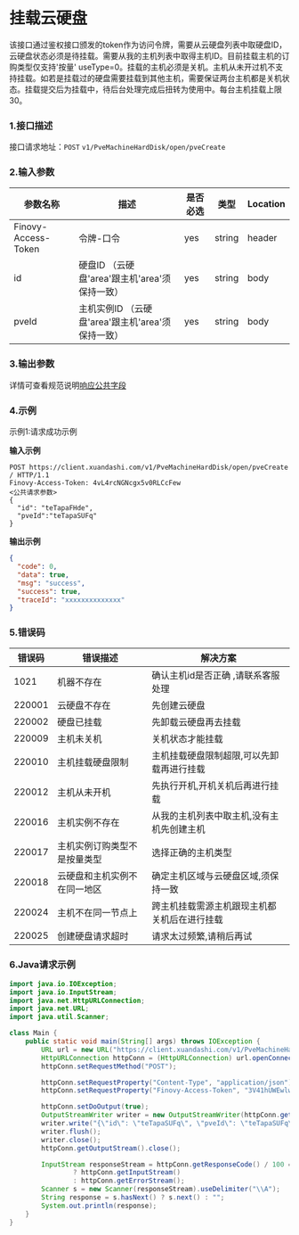 # 挂载云硬盘

该接口通过鉴权接口颁发的token作为访问令牌，需要从云硬盘列表中取硬盘ID，云硬盘状态必须是待挂载。需要从我的主机列表中取得主机ID。目前挂载主机的订购类型仅支持'按量'
useType=0。挂载的主机必须是关机。主机从未开过机不支持挂载。如若是挂载过的硬盘需要挂载到其他主机，需要保证两台主机都是关机状态。挂载提交后为挂载中，待后台处理完成后扭转为使用中。每台主机挂载上限30。

### 1.接口描述

接口请求地址：`POST`   `v1/PveMachineHardDisk/open/pveCreate`

### 2.输入参数

| 参数名称                | 描述                               | 是否必选 | 类型     | Location |
|---------------------|----------------------------------|------|--------|----------|
| Finovy-Access-Token | 令牌-口令                            | yes  | string | header   |
| id                  | 硬盘ID （云硬盘'area'跟主机'area'须保持一致）   | yes  | string | body     |
| pveId               | 主机实例ID （云硬盘'area'跟主机'area'须保持一致） | yes  | string | body     |

### 3.输出参数
详情可查看规范说明[响应公共字段](https://finovy-open-api.readthedocs.io/zh_CN/latest/api/common/2.%E8%A7%84%E8%8C%83%E8%AF%B4%E6%98%8E.html#id4)

### 4.示例
示例1:请求成功示例

**输入示例**

```text
POST https://client.xuandashi.com/v1/PveMachineHardDisk/open/pveCreate  / HTTP/1.1
Finovy-Access-Token: 4vL4rcNGNcgx5v0RLCcFew
<公共请求参数>
{
  "id": "teTapaFHde",
  "pveId":"teTapaSUFq"
}
```

**输出示例**

```json
{
  "code": 0,
  "data": true,
  "msg": "success",
  "success": true,
  "traceId": "xxxxxxxxxxxxxx"
}
```

### 5.错误码

| 错误码    | 错误描述           | 解决方案                   |
|--------|----------------|------------------------|
| 1021   | 机器不存在          | 确认主机id是否正确 ,请联系客服处理    |
| 220001 | 云硬盘不存在         | 先创建云硬盘                 |
| 220002 | 硬盘已挂载          | 先卸载云硬盘再去挂载             |
| 220009 | 主机未关机          | 关机状态才能挂载               |
| 220010 | 主机挂载硬盘限制       | 主机挂载硬盘限制超限,可以先卸载再进行挂载  |
| 220012 | 主机从未开机         | 先执行开机,开机关机后再进行挂载       |
| 220016 | 主机实例不存在        | 从我的主机列表中取主机,没有主机先创建主机  |
| 220017 | 主机实例订购类型不是按量类型 | 选择正确的主机类型              |
| 220018 | 云硬盘和主机实例不在同一地区 | 确定主机区域与云硬盘区域,须保持一致     |
| 220024 | 主机不在同一节点上      | 跨主机挂载需源主机跟现主机都关机后在进行挂载 |
| 220025 | 创建硬盘请求超时       | 请求太过频繁,请稍后再试           |



### 6.Java请求示例

```java
import java.io.IOException;
import java.io.InputStream;
import java.net.HttpURLConnection;
import java.net.URL;
import java.util.Scanner;

class Main {
    public static void main(String[] args) throws IOException {
        URL url = new URL("https://client.xuandashi.com/v1/PveMachineHardDisk/open/pveCreate");
        HttpURLConnection httpConn = (HttpURLConnection) url.openConnection();
        httpConn.setRequestMethod("POST");

        httpConn.setRequestProperty("Content-Type", "application/json");
        httpConn.setRequestProperty("Finovy-Access-Token", "3V41hUWEwlwKH44m7SpJOs");

        httpConn.setDoOutput(true);
        OutputStreamWriter writer = new OutputStreamWriter(httpConn.getOutputStream());
        writer.write("{\"id\": \"teTapaSUFq\", \"pveId\": \"teTapaSUFq\" }");
        writer.flush();
        writer.close();
        httpConn.getOutputStream().close();

        InputStream responseStream = httpConn.getResponseCode() / 100 == 2
                ? httpConn.getInputStream()
                : httpConn.getErrorStream();
        Scanner s = new Scanner(responseStream).useDelimiter("\\A");
        String response = s.hasNext() ? s.next() : "";
        System.out.println(response);
    }
}
```